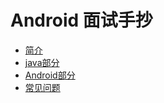 # Android 面试手抄

* [简介](README.md)
* [java部分](Java/section1.md)
* [Android部分](Android/section1.md)
* [常见问题](Faq.md)

